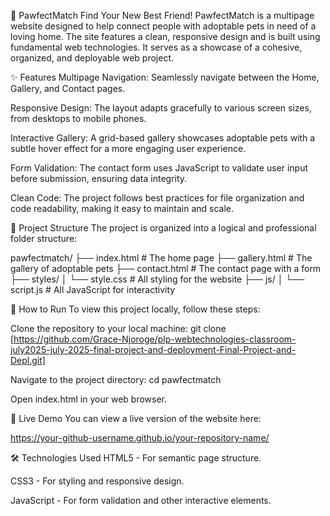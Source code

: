 🐾 PawfectMatch
Find Your New Best Friend!
PawfectMatch is a multipage website designed to help connect people with adoptable pets in need of a loving home. The site features a clean, responsive design and is built using fundamental web technologies. It serves as a showcase of a cohesive, organized, and deployable web project.

✨ Features
Multipage Navigation: Seamlessly navigate between the Home, Gallery, and Contact pages.

Responsive Design: The layout adapts gracefully to various screen sizes, from desktops to mobile phones.

Interactive Gallery: A grid-based gallery showcases adoptable pets with a subtle hover effect for a more engaging user experience.

Form Validation: The contact form uses JavaScript to validate user input before submission, ensuring data integrity.

Clean Code: The project follows best practices for file organization and code readability, making it easy to maintain and scale.

📁 Project Structure
The project is organized into a logical and professional folder structure:

pawfectmatch/
├── index.html          # The home page
├── gallery.html        # The gallery of adoptable pets
├── contact.html        # The contact page with a form
├── styles/
│   └── style.css       # All styling for the website
├── js/
│   └── script.js       # All JavaScript for interactivity

🚀 How to Run
To view this project locally, follow these steps:

Clone the repository to your local machine:
git clone [https://github.com/Grace-Njoroge/plp-webtechnologies-classroom-july2025-july-2025-final-project-and-deployment-Final-Project-and-Depl.git]

Navigate to the project directory:
cd pawfectmatch

Open index.html in your web browser.

🔗 Live Demo
You can view a live version of the website here:

https://your-github-username.github.io/your-repository-name/



🛠️ Technologies Used
HTML5 - For semantic page structure.

CSS3 - For styling and responsive design.

JavaScript - For form validation and other interactive elements.

